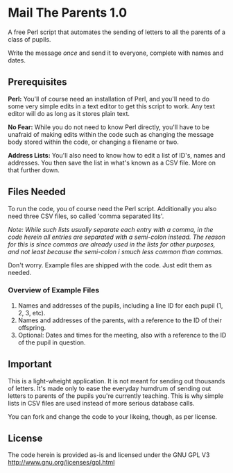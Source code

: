 Mail The Parents 1.0
====================

A free Perl script that automates the sending of letters to all the parents of a class of pupils. 

Write the message *once* and send it to everyone, complete with names and dates.


## Prerequisites

**Perl:** You'll of course need an installation of Perl, and you'll need to do some very simple edits in a text editor to get this script to work. Any text editor will do as long as it stores plain text.

**No Fear:** While you do not need to know Perl directly, you'll have to be unafraid of making edits within the code such as changing the message body stored within the code, or changing a filename or two.

**Address Lists:** You'll also need to know how to edit a list of ID's, names and addresses. You then save the list in what's known as a CSV file. More on that further down.


## Files Needed

To run the code, you of course need the Perl script. Additionally you also need three CSV files, so called 'comma separated lits'. 

*Note: While such lists usually separate each entry with a comma, in the code herein all entries are separated with a semi-colon instead. The reason for this is since commas are already used in the lists for other purposes, and not least because the semi-colon i smuch less common than commas.*

Don't worry. Example files are shipped with the code. Just edit them as needed.


### Overview of Example Files

1. Names and addresses of the pupils, including a line ID for each pupil (1, 2, 3, etc).
2. Names and addresses of the parents, with a reference to the ID of their offspring.
3. Optional: Dates and times for the meeting, also with a reference to the ID of the pupil in question.


## Important

This is a light-wheight application. It is not meant for sending out thousands of letters. It's made only to ease the everyday humdrum of sending out letters to parents of the pupils you're currently teaching. This is why simple lists in CSV files are used instead of more serious database calls. 

You can fork and change the code to your likeing, though, as per license.

## License

The code herein is provided as-is and licensed under the GNU GPL V3 http://www.gnu.org/licenses/gpl.html
